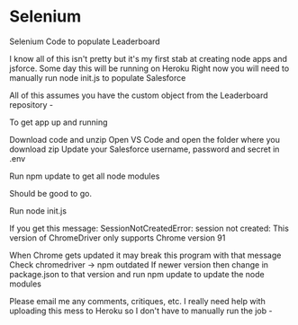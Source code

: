 # Selenium
Selenium Code to populate Leaderboard

I know all of this isn't pretty but it's my first stab at creating node apps and jsforce.
Some day this will be running on Heroku
Right now you will need to manually run node init.js to populate Salesforce

All of this assumes you have the custom object from the Leaderboard repository -

To get app up and running

Download code and unzip
Open VS Code and open the folder where you download zip
Update your Salesforce username, password and secret in .env

Run npm update to get all node modules

Should be good to go.

Run 
node init.js 

If you get this message:
SessionNotCreatedError: session not created: This version of ChromeDriver only supports Chrome version 91

When Chrome gets updated it may break this program with that message
Check chromedriver -> npm outdated
If newer version then change in package.json to that version
and run npm update to update the node modules

Please email me any comments, critiques, etc.
I really need help with uploading this mess to Heroku so I don't have to manually run the job -






